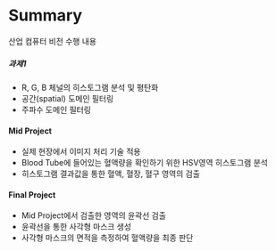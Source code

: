 # Summary

산업 컴퓨터 비전 수행 내용

##### 과제1
- R, G, B 체널의 히스토그램 분석 및 평탄화
- 공간(spatial) 도메인 필터링
- 주파수 도메인 필터링  


#### Mid Project
- 실제 현장에서 이미지 처리 기술 적용
- Blood Tube에 들어있는 혈액량을 확인하기 위한 HSV영역 히스토그램 분석
- 히스토그램 결과값을 통한 혈액, 혈장, 혈구 영역의 검출

#### Final Project
- Mid Project에서 검출한 영역의 윤곽선 검출
- 윤곽선을 통한 사각형 마스크 생성
- 사각형 마스크의 면적을 측정하여 혈액량을 최종 판단
